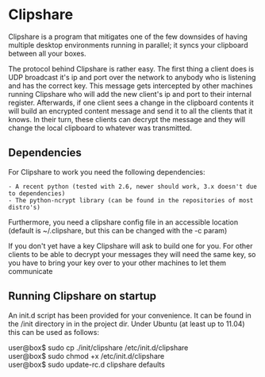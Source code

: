 Clipshare
=========

Clipshare is a program that mitigates one of the few downsides of having 
multiple desktop environments running in parallel; it syncs your
clipboard between all your boxes.

The protocol behind Clipshare is rather easy. The first thing a client
does is UDP broadcast it's ip and port over the network to anybody
who is listening and has the correct key. This message gets intercepted
by other machines running Clipshare who will add the new client's ip
and port to their internal register. Afterwards, if one client sees a
change in the clipboard contents it will build an encrypted content
message and send it to all the clients that it knows. In their turn,
these clients can decrypt the message and they will change the local
clipboard to whatever was transmitted.


Dependencies
------------

For Clipshare to work you need the following dependencies:

	- A recent python (tested with 2.6, newer should work, 3.x doesn't due to dependencies)
	- The python-ncrypt library (can be found in the repositories of most distro's)

Furthermore, you need a clipshare config file in an accessible location
(default is ~/.clipshare, but this can be changed with the -c param)

If you don't yet have a key Clipshare will ask to build one for you. For
other clients to be able to decrypt your messages they will need the same
key, so you have to bring your key over to your other machines to let
them communicate

Running Clipshare on startup
----------------------------

An init.d script has been provided for your convenience. It can be found in
the /init directory in in the project dir. Under Ubuntu (at least up to 11.04)
this can be used as follows:

user@box$ sudo cp ./init/clipshare /etc/init.d/clipshare  
user@box$ sudo chmod +x /etc/init.d/clipshare  
user@box$ sudo update-rc.d clipshare defaults  

